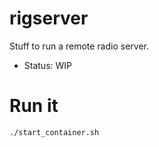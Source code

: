 # rigserver

Stuff to run a remote radio server.

- Status: WIP


# Run it
    ./start_container.sh
